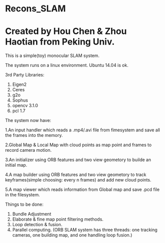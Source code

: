 # Recons_SLAM
# Created by Hou Chen & Zhou Haotian from Peking Univ.

This is a simple(toy) monocular SLAM system.

The system runs on a linux environment. Ubuntu 14.04 is ok.

3rd Party Libraries:
1. Eigen2
2. Ceres
3. g2o
4. Sophus
5. opencv 3.1.0
6. pcl 1.7

The system now have:

1.An input handler which reads a .mp4/.avi file from fimesystem and save all the frames into the memory.

2.Global Map & Local Map with cloud points as map point and frames to record camera motion.

3.An initializer using ORB features and two view geometory to builde an initial map.

4.A map builder using ORB features and two view geometory to track keyframes(simple choosing: every n frames) and add new cloud points.

5.A map viewer which reads information from Global map and save .pcd file in the filesystem.


Things to be done:
1. Bundle Adjustment
2. Elaborate & fine map point filtering methods.
3. Loop detection & fusion.
4. Parallel computing.
  (ORB SLAM system has three threads:
  one tracking cameras, 
  one building map, 
  and one handling loop fusion.) 
